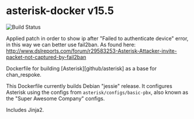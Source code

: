 # asterisk-docker v15.5
![Build Status](https://img.shields.io/docker/build/guglio/asterisk-docker-patched.svg)

Applied patch in order to show ip after "Failed to
authenticate device" error, in this way we can better use fail2ban.
As found here: http://www.dslreports.com/forum/r29583253-Asterisk-Attacker-invite-packet-not-captured-by-fail2ban

Dockerfile for building [Asterisk][github/asterisk] as a base for chan_respoke.

This Dockerfile currently builds Debian "jessie" release.  It configures Asterisk
using the configs from `asterisk/configs/basic-pbx`, also known as the "Super
Awesome Company" configs.

Includes Jinja2.
